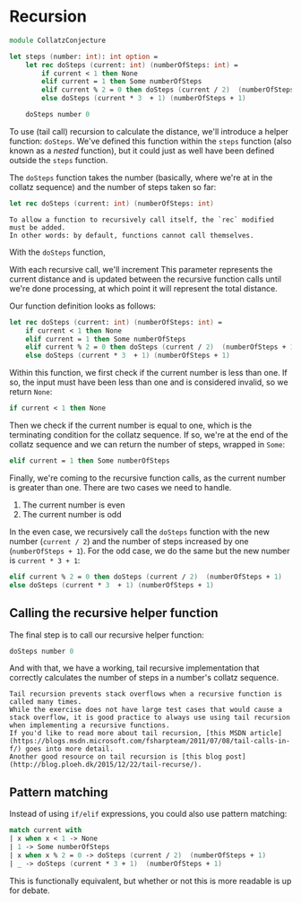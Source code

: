 # Recursion

```fsharp
module CollatzConjecture

let steps (number: int): int option =
    let rec doSteps (current: int) (numberOfSteps: int) =
        if current < 1 then None
        elif current = 1 then Some numberOfSteps
        elif current % 2 = 0 then doSteps (current / 2)  (numberOfSteps + 1)
        else doSteps (current * 3  + 1) (numberOfSteps + 1)

    doSteps number 0
```

To use (tail call) recursion to calculate the distance, we'll introduce a helper function: `doSteps`.
We've defined this function within the `steps` function (also known as a _nested_ function), but it could just as well have been defined outside the `steps` function.

The `doSteps` function takes the number (basically, where we're at in the collatz sequence) and the number of steps taken so far:

```fsharp
let rec doSteps (current: int) (numberOfSteps: int)
```

~~~~exercism/note
To allow a function to recursively call itself, the `rec` modified must be added.
In other words: by default, functions cannot call themselves.
~~~~

With the `doSteps` function,

With each recursive call, we'll increment
This parameter represents the current distance and is updated between the recursive function calls until we're done processing, at which point it will represent the total distance.

Our function definition looks as follows:

```fsharp
let rec doSteps (current: int) (numberOfSteps: int) =
    if current < 1 then None
    elif current = 1 then Some numberOfSteps
    elif current % 2 = 0 then doSteps (current / 2)  (numberOfSteps + 1)
    else doSteps (current * 3  + 1) (numberOfSteps + 1)
```

Within this function, we first check if the current number is less than one.
If so, the input must have been less than one and is considered invalid, so we return `None`:

```fsharp
if current < 1 then None
```

Then we check if the current number is equal to one, which is the terminating condition for the collatz sequence.
If so, we're at the end of the collatz sequence and we can return the number of steps, wrapped in `Some`:

```fsharp
elif current = 1 then Some numberOfSteps
```

Finally, we're coming to the recursive function calls, as the current number is greater than one.
There are two cases we need to handle.

1. The current number is even
2. The current number is odd

In the even case, we recursively call the `doSteps` function with the new number (`current / 2`) and the number of steps increased by one (`numberOfSteps + 1`).
For the odd case, we do the same but the new number is `current * 3 + 1`:

```fsharp
elif current % 2 = 0 then doSteps (current / 2)  (numberOfSteps + 1)
else doSteps (current * 3  + 1) (numberOfSteps + 1)
```

## Calling the recursive helper function

The final step is to call our recursive helper function:

```fsharp
doSteps number 0
```

And with that, we have a working, tail recursive implementation that correctly calculates the number of steps in a number's collatz sequence.

~~~~exercism/note
Tail recursion prevents stack overflows when a recursive function is called many times.
While the exercise does not have large test cases that would cause a stack overflow, it is good practice to always use using tail recursion when implementing a recursive functions.
If you'd like to read more about tail recursion, [this MSDN article](https://blogs.msdn.microsoft.com/fsharpteam/2011/07/08/tail-calls-in-f/) goes into more detail.
Another good resource on tail recursion is [this blog post](http://blog.ploeh.dk/2015/12/22/tail-recurse/).
~~~~

## Pattern matching

Instead of using `if/elif` expressions, you could also use pattern matching:

```fsharp
match current with
| x when x < 1 -> None
| 1 -> Some numberOfSteps
| x when x % 2 = 0 -> doSteps (current / 2)  (numberOfSteps + 1)
| _ -> doSteps (current * 3 + 1)  (numberOfSteps + 1)
```

This is functionally equivalent, but whether or not this is more readable is up for debate.
